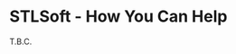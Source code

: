 # STLSoft - How You Can Help <!-- omit in toc -->

T.B.C.


<!-- ########################### end of file ########################### -->

